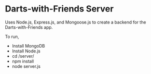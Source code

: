 Darts-with-Friends Server
=========================

Uses Node.js, Express.js, and Mongoose.js to create a backend for the Darts-with-Friends app.


To run,
* Install MongoDB
* Install Node.js
* cd /server/
* npm install
* node server.js



